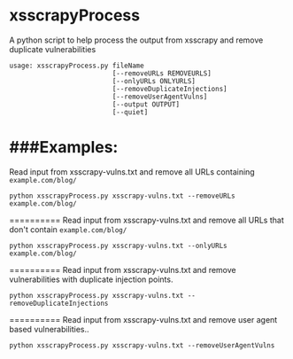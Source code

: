 # xsscrapyProcess
A python script to help process the output from xsscrapy and remove duplicate vulnerabilities

```
usage: xsscrapyProcess.py fileName
                          [--removeURLs REMOVEURLS]
                          [--onlyURLs ONLYURLS]
                          [--removeDuplicateInjections]
                          [--removeUserAgentVulns]
                          [--output OUTPUT]
                          [--quiet]
```

###Examples:
=========

Read input from xsscrapy-vulns.txt and remove all URLs containing ```example.com/blog/```

```
python xsscrapyProcess.py xsscrapy-vulns.txt --removeURLs example.com/blog/
```
==========
Read input from xsscrapy-vulns.txt and remove all URLs that don't contain ```example.com/blog/```

```
python xsscrapyProcess.py xsscrapy-vulns.txt --onlyURLs example.com/blog/
```
==========
Read input from xsscrapy-vulns.txt and remove vulnerabilities with duplicate injection points. 

```
python xsscrapyProcess.py xsscrapy-vulns.txt --removeDuplicateInjections
```
==========
Read input from xsscrapy-vulns.txt and remove user agent based vulnerabilities..

```
python xsscrapyProcess.py xsscrapy-vulns.txt --removeUserAgentVulns
```
